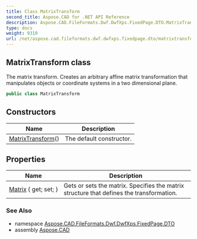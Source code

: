 ```yaml
---
title: Class MatrixTransform
second_title: Aspose.CAD for .NET API Reference
description: Aspose.CAD.FileFormats.Dwf.DwfXps.FixedPage.DTO.MatrixTransform class. The matrix transform. Creates an arbitrary affine matrix transformation that manipulates objects or coordinate systems in a two dimensional plane
type: docs
weight: 9310
url: /net/aspose.cad.fileformats.dwf.dwfxps.fixedpage.dto/matrixtransform/
---
```

## MatrixTransform class

The matrix transform. Creates an arbitrary affine matrix transformation that manipulates objects or coordinate systems in a two dimensional plane.

```csharp
public class MatrixTransform
```

## Constructors

| Name | Description |
| --- | --- |
| [MatrixTransform](matrixtransform/)() | The default constructor. |

## Properties

| Name | Description |
| --- | --- |
| [Matrix](../../aspose.cad.fileformats.dwf.dwfxps.fixedpage.dto/matrixtransform/matrix/) { get; set; } | Gets or sets the matrix. Specifies the matrix structure that defines the transformation. |

### See Also

* namespace [Aspose.CAD.FileFormats.Dwf.DwfXps.FixedPage.DTO](../../aspose.cad.fileformats.dwf.dwfxps.fixedpage.dto/)
* assembly [Aspose.CAD](../../)


